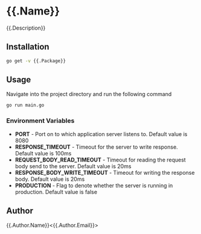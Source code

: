# {{.Name}}

{{.Description}}

## Installation

```bash
go get -v {{.Package}}
```

## Usage

Navigate into the project directory and run the following command

```bash
go run main.go
```

### Environment Variables

  - **PORT** - Port on to which application server listens to. Default value is 8080
  - **RESPONSE_TIMEOUT** - Timeout for the server to write response. Default value is 100ms
  - **REQUEST_BODY_READ_TIMEOUT** - Timeout for reading the request body send to the server. Default value is 20ms
  - **RESPONSE_BODY_WRITE_TIMEOUT** - Timeout for writing the response body. Default value is 20ms
  - **PRODUCTION** - Flag to denote whether the server is running in production. Default value is false

## Author

{{.Author.Name}}<{{.Author.Email}}>
